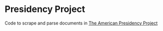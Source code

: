 # Presidency Project
Code to scrape and parse documents in [The American Presidency Project](http://www.presidency.ucsb.edu/)
